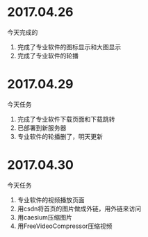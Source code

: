 # 2017.04.26
今天完成的  
1. 完成了专业软件的图标显示和大图显示  
1. 完成了专业软件的轮播  
# 2017.04.29
今天任务
1. 完成了专业软件下载页面和下载跳转  
1. 已部署到新服务器  
1. 专业软件的轮播删了，明天更新
# 2017.04.30
今天任务
1. 专业软件的视频播放页面  
1. 用csdn将首页的图片做成外链，用外链来访问  
1. 用caesium压缩图片  
1. 用FreeVideoCompressor压缩视频  
